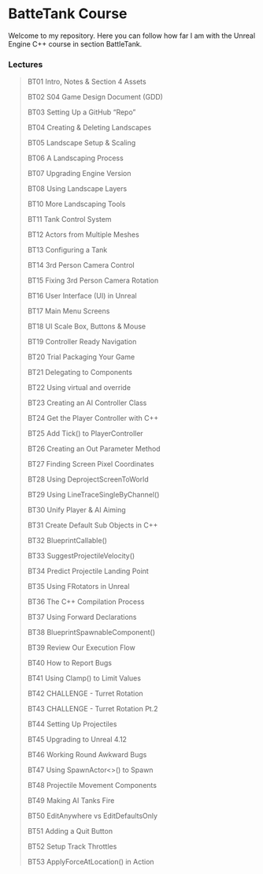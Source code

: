 <h1>BatteTank Course</h1>

<p>Welcome to my repository. Here you can follow how far I am with the Unreal Engine C++ course in section BattleTank.</p>

<h3>Lectures</h3>
<blockquote>
	<p>BT01 Intro, Notes & Section 4 Assets</p>
	<p>BT02 S04 Game Design Document (GDD)</p>
	<p>BT03 Setting Up a GitHub “Repo”</p>
	<p>BT04 Creating & Deleting Landscapes</p>
	<p>BT05 Landscape Setup & Scaling</p>
	<p>BT06 A Landscaping Process</p>
	<p>BT07 Upgrading Engine Version</p>
	<p>BT08 Using Landscape Layers</p>
	<p>BT10 More Landscaping Tools</p>
	<p>BT11 Tank Control System</p>
	<p>BT12 Actors from Multiple Meshes</p>
	<p>BT13 Configuring a Tank</p>
	<p>BT14 3rd Person Camera Control</p>
	<p>BT15 Fixing 3rd Person Camera Rotation</p>
	<p>BT16 User Interface (UI) in Unreal</p>
	<p>BT17 Main Menu Screens</p>
	<p>BT18 UI Scale Box, Buttons & Mouse</p>
	<p>BT19 Controller Ready Navigation</p>
	<p>BT20 Trial Packaging Your Game</p>
	<p>BT21 Delegating to Components</p>
	<p>BT22 Using virtual and override</p>
	<p>BT23 Creating an AI Controller Class</p>
	<p>BT24 Get the Player Controller with C++</p>
	<p>BT25 Add Tick() to PlayerController</p>
	<p>BT26 Creating an Out Parameter Method</p>
	<p>BT27 Finding Screen Pixel Coordinates</p>
	<p>BT28 Using DeprojectScreenToWorld</p>
	<p>BT29 Using LineTraceSingleByChannel()</p>
	<p>BT30 Unify Player & AI Aiming</p>
	<p>BT31 Create Default Sub Objects in C++</p>
	<p>BT32 BlueprintCallable()</p>
	<p>BT33 SuggestProjectileVelocity()</p>
	<p>BT34 Predict Projectile Landing Point</p>
	<p>BT35 Using FRotators in Unreal</p>
	<p>BT36 The C++ Compilation Process</p>
	<p>BT37 Using Forward Declarations</p>
	<p>BT38 BlueprintSpawnableComponent()</p>
	<p>BT39 Review Our Execution Flow</p>
	<p>BT40 How to Report Bugs</p>
	<p>BT41 Using Clamp() to Limit Values</p>
	<p>BT42 CHALLENGE - Turret Rotation</p>
	<p>BT43 CHALLENGE - Turret Rotation Pt.2</p>
	<p>BT44 Setting Up Projectiles</p>
	<p>BT45 Upgrading to Unreal 4.12</p>
	<p>BT46 Working Round Awkward Bugs</p>
	<p>BT47 Using SpawnActor<>() to Spawn</p>
	<p>BT48 Projectile Movement Components</p>
	<p>BT49 Making AI Tanks Fire</p>
	<p>BT50 EditAnywhere vs EditDefaultsOnly</p>
	<p>BT51 Adding a Quit Button</p>
	<p>BT52 Setup Track Throttles</p>
	<p>BT53 ApplyForceAtLocation() in Action</p>
</blockquote>